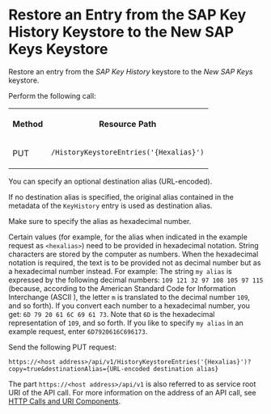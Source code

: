 <!-- loioa0bd6755eaa5466a9d994b80083ae293 -->

# Restore an Entry from the SAP Key History Keystore to the New SAP Keys Keystore

Restore an entry from the *SAP Key History* keystore to the *New SAP Keys* keystore.



Perform the following call:


<table>
<tr>
<th valign="top">

Method

</th>
<th valign="top">

Resource Path

</th>
</tr>
<tr>
<td valign="top">

PUT

</td>
<td valign="top">

`/HistoryKeystoreEntries('{Hexalias}')` 

</td>
</tr>
</table>

You can specify an optional destination alias \(URL-encoded\).

If no destination alias is specified, the original alias contained in the metadata of the `KeyHistory` entry is used as destination alias.

Make sure to specify the alias as hexadecimal number.

Certain values \(for example, for the alias when indicated in the example request as `<hexalias>`\) need to be provided in hexadecimal notation. String characters are stored by the computer as numbers. When the hexadecimal notation is required, the text is to be provided not as decimal number but as a hexadecimal number instead. For example: The string `my alias` is expressed by the following decimal numbers: `109 121 32 97 108 105 97 115` \(because, according to the American Standard Code for Information Interchange \(ASCII \), the letter `m` is translated to the decimal number `109`, and so forth\). If you convert each number to a hexadecimal number, you get: `6D 79 20 61 6C 69 61 73`. Note that `6D` is the hexadecimal representation of `109`, and so forth. If you like to specify `my alias` in an example request, enter `6D7920616C696173`.

Send the following PUT request:

`https://<host address>/api/v1/HistoryKeystoreEntries('{Hexalias}')?copy=true&destinationAlias={URL-encoded destination alias}`

The part `https://<host address>/api/v1` is also referred to as service root URI of the API call. For more information on the address of an API call, see [HTTP Calls and URI Components](http-calls-and-uri-components-ca75e12.md).

